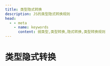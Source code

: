 ```yaml
---
title: 类型隐式转换
description: JS的类型隐式转换规则
head:
  - - meta
    - name: keywords
      content: 弱类型,类型转换,隐式转换,类型转换规则
---
```


# 类型隐式转换